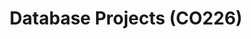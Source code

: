 ---
layout: project_cat
title: Database Projects (CO226)
nav_order: 5
permalink: /co226/
has_children: true

code: co226
type: COURSE
parent: Home
has_toc: true
search_exclude: true

readmore: "#"

default_thumb_image: /data/categories/co226/thumbnail.jpg
description: This section contains projects conducted as a partial requirement to complete the course CO226 - Database Systems. Usually, these projects are conducted by groups of 3 students. The course focuses on database systems and students are required to develop a database management system for the project
---